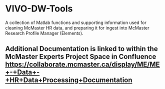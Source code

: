 # VIVO-DW-Tools
A collection of Matlab functions and supporting information used for cleaning McMaster HR data, and preparing it for ingest into McMaster Research Profile Manager (Elements). 

## Additional Documentation is linked to within the McMaster Experts Project Space in Confluence https://collaborate.mcmaster.ca/display/ME/ME+-+Data+-+HR+Data+Processing+Documentation
